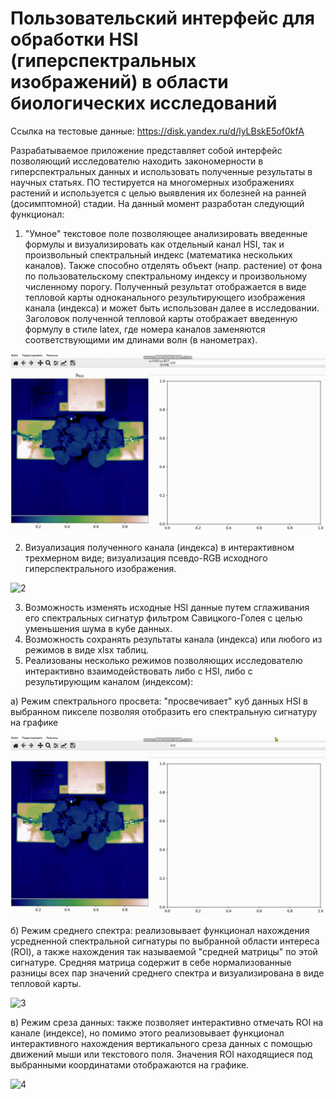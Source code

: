 # Пользовательский интерфейс для обработки HSI (гиперспектральных изображений) в области биологических исследований

Ссылка на тестовые данные: https://disk.yandex.ru/d/lyLBskE5of0kfA

Разрабатываемое приложение представляет собой интерфейс позволяющий исследователю находить закономерности в гиперспектральных данных и использовать полученные результаты в научных статьях. ПО тестируется на многомерных изображениях растений и используется с целью выявления их болезней на ранней (досимптомной) стадии. На данный момент разработан следующий функционал:

1. "Умное" текстовое поле позволяющее анализировать введенные формулы и визуализировать как отдельный канал HSI, так и произвольный спектральный индекс (математика нескольких каналов). Также способно отделять объект (напр. растение) от фона по пользовательскому спектральному индексу и произвольному численному порогу. Полученный результат отображается в виде тепловой карты одноканального результирующего изображения канала (индекса) и может быть использован далее в исследовании. Заголовок полученной тепловой карты отображает введенную формулу в стиле latex, где номера каналов заменяются соответствующими им длинами волн (в нанометрах).

![1](demo/channel_demo.gif)

2. Визуализация полученного канала (индекса) в интерактивном трехмерном виде; визуализация псевдо-RGB исходного гиперспектрального изображения.

![2](demo/2.gif)

3. Возможность изменять исходные HSI данные путем сглаживания его спектральных сигнатур фильтром Савицкого-Голея с целью уменьшения шума в кубе данных.
4. Возможность сохранять результаты канала (индекса) или любого из режимов в виде xlsx таблиц.
5. Реализованы несколько режимов позволяющих исследователю интерактивно взаимодействовать либо с HSI, либо с результирующим каналом (индексом):

  а) Режим спектрального просвета: "просвечивает" куб данных HSI в выбранном пикселе позволяя отобразить его спектральную сигнатуру на графике
  
  ![2](demo/lumen_demo.gif)

  б) Режим среднего спектра: реализовывает функционал нахождения усредненной спектральной сигнатуры по выбранной области интереса (ROI), а также нахождения так называемой "средней матрицы" по этой сигнатуре. Средняя матрица содержит в себе нормализованные разницы всех пар значений среднего спектра и визуализирована в виде тепловой карты.
  
![3](demo/ms_demo.gif)

  в) Режим среза данных: также позволяет интерактивно отмечать ROI на канале (индексе), но помимо этого реализовывает функционал интерактивного нахождения вертикального среза данных с помощью движений мыши или текстового поля. Значения ROI находящиеся под выбранными координатами отображаются на графике. 
  
![4](demo/limslice_demo.gif)


